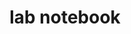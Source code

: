 ---
layout: schedule
title: lab notebook
course: compsci
permalink: /labnotebook
units: "1,2,3,4,5,6,7,8,9"
---